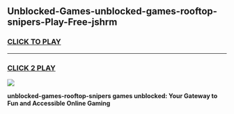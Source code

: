 
## Unblocked-Games-unblocked-games-rooftop-snipers-Play-Free-jshrm
<h3>
<a href="https://premium76.site?title=unblocked-games-rooftop-snipers&ref=18A">CLICK TO PLAY</a></h3>
<hr>

<h3>
<a href="https://premium76.site?title=unblocked-games-rooftop-snipers&ref=18A">CLICK 2 PLAY</a>
  
</h3>

<a href="https://premium76.site?title=unblocked-games-rooftop-snipers&ref=18A"><img src="https://clearcache.store/games.png"></a>


**unblocked-games-rooftop-snipers games unblocked: Your Gateway to Fun and Accessible Online Gaming**
